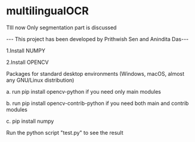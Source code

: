 # multilingualOCR
TIll now Only segmentation part is discussed




--- This  project has been developed by Prithwish Sen and Anindita Das---
     



1.Install NUMPY 

2.Install OPENCV



Packages for standard desktop environments (Windows, macOS, almost any GNU/Linux distribution)

a. run pip install opencv-python if you need only main modules

b. run pip install opencv-contrib-python if you need both main and contrib modules

c. pip install numpy 



Run the python script "test.py" to see the result
